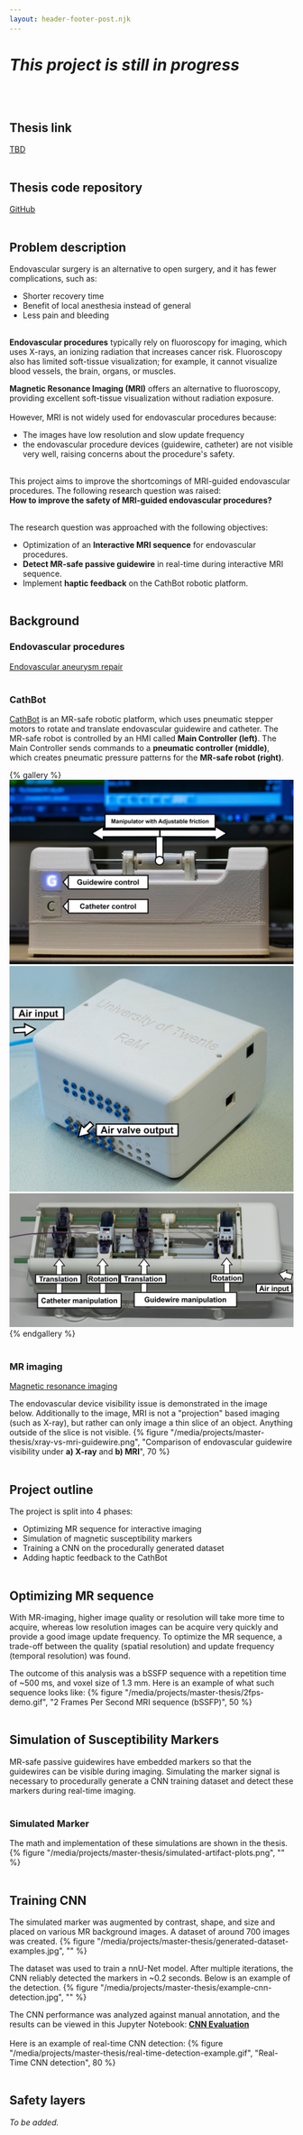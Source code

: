 ```yaml
---
layout: header-footer-post.njk
---
```


# *This project is still in progress*
<br><br>

## Thesis link
[TBD]()
<br><br>

## Thesis code repository
[GitHub](https://github.com/martinreinok/master-thesis)
<br><br>

## Problem description
Endovascular surgery is an alternative to open surgery, and it has fewer complications, such as: 
<br>
- Shorter recovery time
- Benefit of local anesthesia instead of general
- Less pain and bleeding
<br><br>

**Endovascular procedures** typically rely on fluoroscopy for imaging, which uses X-rays, an ionizing radiation that increases cancer risk. Fluoroscopy also has limited soft-tissue visualization; for example, it cannot visualize blood vessels, the brain, organs, or muscles.

**Magnetic Resonance Imaging (MRI)** offers an alternative to fluoroscopy, providing excellent soft-tissue visualization without radiation exposure. 
<br><br>
However, MRI is not widely used for endovascular procedures because:
- The images have low resolution and slow update frequency
- the endovascular procedure devices (guidewire, catheter) are not visible very well, raising concerns about the procedure's safety.
<br><br>

This project aims to improve the shortcomings of MRI-guided endovascular procedures. The following research question was raised:
<br>**How to improve the safety of MRI-guided endovascular procedures?**
<br><br>

The research question was approached with the following objectives:
- Optimization of an **Interactive MRI sequence** for endovascular procedures.
- **Detect MR-safe passive guidewire** in real-time during interactive MRI sequence.
- Implement **haptic feedback** on the CathBot robotic platform.
<br><br>

## Background 
### Endovascular procedures
[Endovascular aneurysm repair](https://en.wikipedia.org/wiki/Endovascular_aneurysm_repair)
<br><br>

### CathBot
[CathBot](https://www.researchgate.net/figure/CathBot-robotic-platform-for-fluoroscopy-and-MR-guided-endovascular-interventions-Left_fig2_342230038) is an MR-safe robotic platform, which uses pneumatic stepper motors to rotate and translate endovascular guidewire and catheter. The MR-safe robot is controlled by an HMI called **Main Controller (left)**. The Main Controller sends commands to a **pneumatic controller (middle)**, which creates pneumatic pressure patterns for the **MR-safe robot (right)**.

{% gallery %}
![CathBot Main Controller](/media/projects/master-thesis/cathbot-main-controller.jpg)
![Pneumatic Controller](/media/projects/master-thesis/cathbot-pneumatic-controller.jpg)
![MR-safe robot](/media/projects/master-thesis/cathbot-pneumatic-robot.jpg)
{% endgallery %}
<br><br>

### MR imaging
[Magnetic resonance imaging](https://en.wikipedia.org/wiki/Magnetic_resonance_imaging)

The endovascular device visibility issue is demonstrated in the image below. Additionally to the image, MRI is not a "projection" based imaging (such as X-ray), but rather can only image a thin slice of an object. Anything outside of the slice is not visible.
{% figure "/media/projects/master-thesis/xray-vs-mri-guidewire.png", "Comparison of endovascular guidewire visibility under **a) X-ray** and **b) MRI**", 70 %}
<br><br>

## Project outline
The project is split into 4 phases:  
<br>
- Optimizing MR sequence for interactive imaging
- Simulation of magnetic susceptibility markers
- Training a CNN on the procedurally generated dataset
- Adding haptic feedback to the CathBot
<br><br>

## Optimizing MR sequence
With MR-imaging, higher image quality or resolution will take more time to acquire, whereas low resolution images can be acquire very quickly and provide a good image update frequency. To optimize the MR sequence, a trade-off between the quality (spatial resolution) and update frequency (temporal resolution) was found.

The outcome of this analysis was a bSSFP sequence with a repetition time of ~500 ms, and voxel size of 1.3 mm. Here is an example of what such sequence looks like:
{% figure "/media/projects/master-thesis/2fps-demo.gif", "2 Frames Per Second MRI sequence (bSSFP)", 50 %}
<br><br>

## Simulation of Susceptibility Markers
MR-safe passive guidewires have embedded markers so that the guidewires can be visible during imaging. Simulating the marker signal is necessary to procedurally generate a CNN training dataset and detect these markers during real-time imaging.
<br><br>

### Simulated Marker
The math and implementation of these simulations are shown in the thesis.
{% figure "/media/projects/master-thesis/simulated-artifact-plots.png", "" %}
<br><br>

## Training CNN
The simulated marker was augmented by contrast, shape, and size and placed on various MR background images. A dataset of around 700 images was created.
{% figure "/media/projects/master-thesis/generated-dataset-examples.jpg", "" %}
<br>

The dataset was used to train a nnU-Net model. After multiple iterations, the CNN reliably detected the markers in ~0.2 seconds. Below is an example of the detection.
{% figure "/media/projects/master-thesis/example-cnn-detection.jpg", "" %}

The CNN performance was analyzed against manual annotation, and the results can be viewed in this Jupyter Notebook: [**CNN Evaluation**](https://github.com/martinreinok/master-thesis/blob/master/susceptibility-simulation/cnn-manual-evaluation.ipynb)
<br><br>
Here is an example of real-time CNN detection:
{% figure "/media/projects/master-thesis/real-time-detection-example.gif", "Real-Time CNN detection", 80 %}
<br><br>

## Safety layers
*To be added.*
<br><br>
